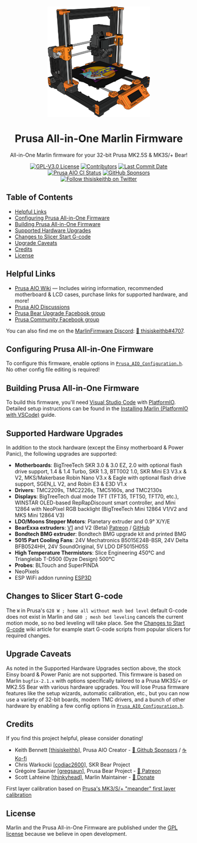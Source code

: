 <p align="center"><img src="buildroot/share/pixmaps/logo/Prusa_AIO_Black_Bear_Marlin.png" height="300" alt="Prusa Bear" /></p>

<h1 align="center">Prusa All-in-One Marlin Firmware</h1>
<p align="center">All-in-One Marlin firmware for your 32-bit Prusa MK2.5S & MK3S/+ Bear!</p>

<p align="center">
    <a href="/LICENSE"><img alt="GPL-V3.0 License" src="https://img.shields.io/github/license/thisiskeithb/prusaaio.svg"></a>
    <a href="https://github.com/thisiskeithb/PrusaAIO/graphs/contributors"><img alt="Contributors" src="https://img.shields.io/github/contributors/thisiskeithb/prusaaio.svg"></a>
    <a href="https://github.com/thisiskeithb/PrusaAIO/commits/prusa-aio-bugfix-2.1.x"><img alt="Last Commit Date" src="https://img.shields.io/github/last-commit/thisiskeithb/prusaaio/prusa-aio-bugfix-2.1.x"></a>
    <a href="https://github.com/thisiskeithb/PrusaAIO/actions"><img alt="Prusa AIO CI Status" src="https://github.com/thisiskeithb/PrusaAIO/actions/workflows/test-prusa-aio-build.yml/badge.svg"></a>
    <a href="https://github.com/sponsors/thisiskeithb"><img alt="GitHub Sponsors" src="https://img.shields.io/github/sponsors/thisiskeithb?logo=github%20sponsors&label=GitHub%20Sponsors&color=ea4aaa"></a>
    <br />
    <a href="https://twitter.com/thisiskeithb"><img alt="Follow thisiskeithb on Twitter" src="https://img.shields.io/twitter/url/https/twitter.com/thisiskeithb.svg?style=social&label=Follow%20%40thisiskeithb"></a>
</p>

## Table of Contents

- [Helpful Links](#helpful-links)
- [Configuring Prusa All-in-One Firmware](#configuring-prusa-all-in-one-firmware)
- [Building Prusa All-in-One Firmware](#building-prusa-all-in-one-firmware)
- [Supported Hardware Upgrades](#supported-hardware-upgrades)
- [Changes to Slicer Start G-code](#changes-to-slicer-start-g-code)
- [Upgrade Caveats](#upgrade-caveats)
- [Credits](#credits)
- [License](#license)

## Helpful Links

 - [Prusa AIO Wiki](https://github.com/thisiskeithb/PrusaAIO/wiki/) &mdash; Includes wiring information, recommended motherboard & LCD cases, purchase links for supported hardware, and more!
 - [Prusa AIO Discussions](https://github.com/thisiskeithb/PrusaAIO/discussions)
 - [Prusa Bear Upgrade Facebook group](https://facebook.com/groups/prusabearupgrade/)
 - [Prusa Community Facebook group](https://facebook.com/groups/675831176090951/)

 You can also find me on the [MarlinFirmware Discord](https://discord.gg/n5NJ59y): [💬 thisiskeithb#4707](https://discordapp.com/users/602976310805135370).

## Configuring Prusa All-in-One Firmware

To configure this firmware, enable options in [`Prusa_AIO_Configuration.h`](Marlin/Prusa_AIO_Configuration.h). No other config file editing is required!

## Building Prusa All-in-One Firmware

To build this firmware, you'll need [Visual Studio Code](https://code.visualstudio.com/) with [PlatformIO](https://docs.platformio.org/en/latest/integration/ide/vscode.html#platformio-ide-for-vscode). Detailed setup instructions can be found in the [Installing Marlin (PlatformIO with VSCode)](https://marlinfw.org/docs/basics/install_platformio_vscode.html) guide.

## Supported Hardware Upgrades

In addition to the stock hardware (except the Einsy motherboard & Power Panic), the following upgrades are supported:

- **Motherboards**: BigTreeTech SKR 3.0 & 3.0 EZ, 2.0 with optional flash drive support, 1.4 & 1.4 Turbo, SKR 1.3, BTT002 1.0, SKR Mini E3 V3.x & V2, MKS/Makerbase Robin Nano V3.x & Eagle with optional flash drive support, SGEN_L V2, and Robin E3 & E3D V1.x
- **Drivers**: TMC2209s, TMC2226s, TMC5160s, and TMC2130s
- **Displays**: BigTreeTech dual mode TFT (TFT35, TFT50, TFT70, etc.), WINSTAR OLED-based RepRapDiscount smart controller, and Mini 12864 with NeoPixel RGB backlight (BigTreeTech Mini 12864 V1/V2 and MKS Mini 12864 V3)
- **LDO/Moons Stepper Motors**: Planetary extruder and 0.9° X/Y/E
- **BearExxa extruders**: [V1](https://github.com/gregsaun/bear_extruder_and_x_axis/) and V2 (Beta) [Patreon](https://www.patreon.com/posts/bearexxa-v2-new-67675755) / [GitHub](https://github.com/gregsaun/BearExxa-V2)
- **Bondtech BMG extruder**: Bondtech BMG upgrade kit and printed BMG
- **5015 Part Cooling Fans**: 24V Mechatronics B5015E24B-BSR, 24V Delta BFB0524HH, 24V SoundOriginal, 5V LDO DF5015H05S
- **High Temperature Thermistors**: Slice Engineering 450°C and Trianglelab T-D500 (Dyze Design) 500°C
- **Probes**: BLTouch and SuperPINDA
- NeoPixels
- ESP WiFi addon running [ESP3D](https://github.com/luc-github/ESP3D)

## Changes to Slicer Start G-code

The `W` in Prusa's `G28 W ; home all without mesh bed level` default G-code does not exist in Marlin and `G80 ; mesh bed leveling` cancels the current motion mode, so no bed leveling will take place. See the [Changes to Start G-code](https://github.com/thisiskeithb/PrusaAIO/wiki/Slicer-G%E2%80%90Code-Notes) wiki article for example start G-code scripts from popular slicers for required changes.

## Upgrade Caveats

As noted in the Supported Hardware Upgrades section above, the stock Einsy board & Power Panic are not supported. This firmware is based on Marlin `bugfix-2.1.x` with options specifically tailored to a Prusa MK3S/+ or MK2.5S Bear with various hardware upgrades. You will lose Prusa firmware features like the setup wizards, automatic calibration, etc., but you can now use a variety of 32-bit boards, modern TMC drivers, and a bunch of other hardware by enabling a few config options in [`Prusa_AIO_Configuration.h`](Marlin/Prusa_AIO_Configuration.h).

## Credits

If you find this project helpful, please consider donating!

 - Keith Bennett [[thisiskeithb](https://github.com/thisiskeithb)], Prusa AIO Creator - [💸 Github Sponsors](https://github.com/sponsors/thisiskeithb) / [☕ Ko-fi](https://ko-fi.com/thisiskeithb)
 - Chris Warkocki [[codiac2600](https://github.com/codiac2600/)], SKR Bear Project
 - Grégoire Saunier [[gregsaun](https://github.com/gregsaun)], Prusa Bear Project - [💸 Patreon](https://patreon.com/gregsaun)
 - Scott Lahteine [[thinkyhead](https://github.com/thinkyhead)], Marlin Maintainer - [💸 Donate](https://www.thinkyhead.com/donate-to-marlin)

First layer calibration based on [Prusa's MK3/S/+ "meander" first layer calibration](https://github.com/prusa3d/Prusa-Firmware/blob/MK3/Firmware/first_lay_cal.cpp)

## License

Marlin and the Prusa All-in-One Firmware are published under the [GPL license](/LICENSE) because we believe in open development.
